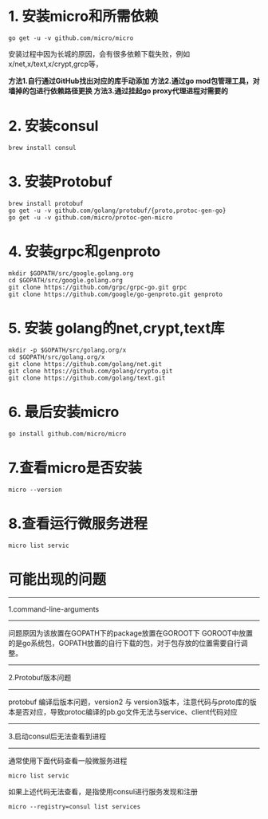 # 1. 安装micro和所需依赖
```
go get -u -v github.com/micro/micro
```
安装过程中因为长城的原因，会有很多依赖下载失败，例如x/net,x/text,x/crypt,grcp等，

**方法1.自行通过GitHub找出对应的库手动添加
方法2.通过go mod包管理工具，对墙掉的包进行依赖路径更换
方法3.通过挂起go proxy代理进程对需要的**
# 2. 安装consul
```
brew install consul
```
# 3. 安装Protobuf
```
brew install protobuf
go get -u -v github.com/golang/protobuf/{proto,protoc-gen-go}
go get -u -v github.com/micro/protoc-gen-micro
```
# 4. 安装grpc和genproto
```
mkdir $GOPATH/src/google.golang.org
cd $GOPATH/src/google.golang.org
git clone https://github.com/grpc/grpc-go.git grpc
git clone https://github.com/google/go-genproto.git genproto
```
# 5. 安装 golang的net,crypt,text库
```
mkdir -p $GOPATH/src/golang.org/x
cd $GOPATH/src/golang.org/x
git clone https://github.com/golang/net.git
git clone https://github.com/golang/crypto.git
git clone https://github.com/golang/text.git
```
# 6. 最后安装micro
```
go install github.com/micro/micro
```
# 7.查看micro是否安装
```
micro --version
```
# 8.查看运行微服务进程
```
micro list servic
```
# 可能出现的问题
***
1.command-line-arguments
***
问题原因为该放置在GOPATH下的package放置在GOROOT下
GOROOT中放置的是go系统包，GOPATH放置的自行下载的包，对于包存放的位置需要自行调整。

***
2.Protobuf版本问题
***
protobuf 编译后版本问题，version2 与 version3版本，注意代码与proto库的版本是否对应，导致protoc编译的pb.go文件无法与service、client代码对应

***
3.启动consul后无法查看到进程
***
通常使用下面代码查看一般微服务进程
```
micro list servic
```
如果上述代码无法查看，是指使用consul进行服务发现和注册
```
micro --registry=consul list services
```